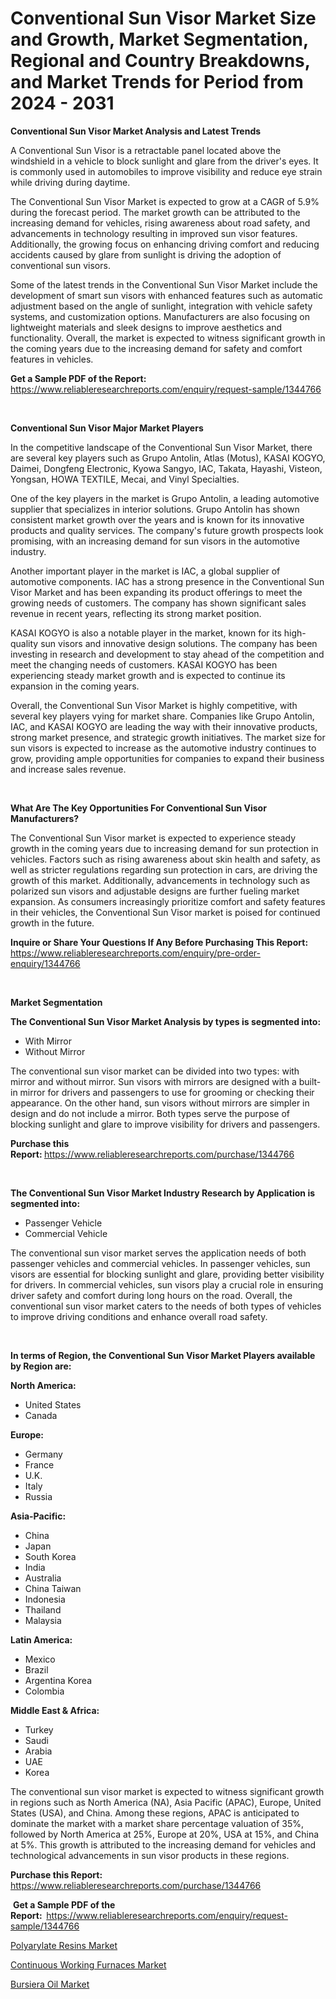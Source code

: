 <p><h1>Conventional Sun Visor Market Size and Growth, Market Segmentation, Regional and Country Breakdowns, and Market Trends for Period from 2024 -  2031</h1></p><p><strong>Conventional Sun Visor Market Analysis and Latest Trends</strong></p>
<p><p>A Conventional Sun Visor is a retractable panel located above the windshield in a vehicle to block sunlight and glare from the driver's eyes. It is commonly used in automobiles to improve visibility and reduce eye strain while driving during daytime.</p><p>The Conventional Sun Visor Market is expected to grow at a CAGR of 5.9% during the forecast period. The market growth can be attributed to the increasing demand for vehicles, rising awareness about road safety, and advancements in technology resulting in improved sun visor features. Additionally, the growing focus on enhancing driving comfort and reducing accidents caused by glare from sunlight is driving the adoption of conventional sun visors.</p><p>Some of the latest trends in the Conventional Sun Visor Market include the development of smart sun visors with enhanced features such as automatic adjustment based on the angle of sunlight, integration with vehicle safety systems, and customization options. Manufacturers are also focusing on lightweight materials and sleek designs to improve aesthetics and functionality. Overall, the market is expected to witness significant growth in the coming years due to the increasing demand for safety and comfort features in vehicles.</p></p>
<p><strong>Get a Sample PDF of the Report:&nbsp;</strong> <a href="https://www.reliableresearchreports.com/enquiry/request-sample/1344766">https://www.reliableresearchreports.com/enquiry/request-sample/1344766</a></p>
<p>&nbsp;</p>
<p><strong>Conventional Sun Visor Major Market Players</strong></p>
<p><p>In the competitive landscape of the Conventional Sun Visor Market, there are several key players such as Grupo Antolin, Atlas (Motus), KASAI KOGYO, Daimei, Dongfeng Electronic, Kyowa Sangyo, IAC, Takata, Hayashi, Visteon, Yongsan, HOWA TEXTILE, Mecai, and Vinyl Specialties.</p><p>One of the key players in the market is Grupo Antolin, a leading automotive supplier that specializes in interior solutions. Grupo Antolin has shown consistent market growth over the years and is known for its innovative products and quality services. The company's future growth prospects look promising, with an increasing demand for sun visors in the automotive industry.</p><p>Another important player in the market is IAC, a global supplier of automotive components. IAC has a strong presence in the Conventional Sun Visor Market and has been expanding its product offerings to meet the growing needs of customers. The company has shown significant sales revenue in recent years, reflecting its strong market position.</p><p>KASAI KOGYO is also a notable player in the market, known for its high-quality sun visors and innovative design solutions. The company has been investing in research and development to stay ahead of the competition and meet the changing needs of customers. KASAI KOGYO has been experiencing steady market growth and is expected to continue its expansion in the coming years.</p><p>Overall, the Conventional Sun Visor Market is highly competitive, with several key players vying for market share. Companies like Grupo Antolin, IAC, and KASAI KOGYO are leading the way with their innovative products, strong market presence, and strategic growth initiatives. The market size for sun visors is expected to increase as the automotive industry continues to grow, providing ample opportunities for companies to expand their business and increase sales revenue.</p></p>
<p>&nbsp;</p>
<p><strong>What Are The Key Opportunities For Conventional Sun Visor Manufacturers?</strong></p>
<p><p>The Conventional Sun Visor market is expected to experience steady growth in the coming years due to increasing demand for sun protection in vehicles. Factors such as rising awareness about skin health and safety, as well as stricter regulations regarding sun protection in cars, are driving the growth of this market. Additionally, advancements in technology such as polarized sun visors and adjustable designs are further fueling market expansion. As consumers increasingly prioritize comfort and safety features in their vehicles, the Conventional Sun Visor market is poised for continued growth in the future.</p></p>
<p><strong>Inquire or Share Your Questions If Any Before Purchasing This Report:</strong> <a href="https://www.reliableresearchreports.com/enquiry/pre-order-enquiry/1344766">https://www.reliableresearchreports.com/enquiry/pre-order-enquiry/1344766</a></p>
<p>&nbsp;</p>
<p><strong>Market Segmentation</strong></p>
<p><strong>The Conventional Sun Visor Market Analysis by types is segmented into:</strong></p>
<p><ul><li>With Mirror</li><li>Without Mirror</li></ul></p>
<p><p>The conventional sun visor market can be divided into two types: with mirror and without mirror. Sun visors with mirrors are designed with a built-in mirror for drivers and passengers to use for grooming or checking their appearance. On the other hand, sun visors without mirrors are simpler in design and do not include a mirror. Both types serve the purpose of blocking sunlight and glare to improve visibility for drivers and passengers.</p></p>
<p><strong>Purchase this Report:&nbsp;</strong><a href="https://www.reliableresearchreports.com/purchase/1344766">https://www.reliableresearchreports.com/purchase/1344766</a></p>
<p>&nbsp;</p>
<p><strong>The Conventional Sun Visor Market Industry Research by Application is segmented into:</strong></p>
<p><ul><li>Passenger Vehicle</li><li>Commercial Vehicle</li></ul></p>
<p><p>The conventional sun visor market serves the application needs of both passenger vehicles and commercial vehicles. In passenger vehicles, sun visors are essential for blocking sunlight and glare, providing better visibility for drivers. In commercial vehicles, sun visors play a crucial role in ensuring driver safety and comfort during long hours on the road. Overall, the conventional sun visor market caters to the needs of both types of vehicles to improve driving conditions and enhance overall road safety.</p></p>
<p>&nbsp;</p>
<p><strong>In terms of Region, the Conventional Sun Visor Market Players available by Region are:</strong></p>
<p>
    <p> <strong> North America: </strong>
        <ul>
            <li>United States</li>
            <li>Canada</li>
        </ul>
        </p> 
    <p> <strong> Europe: </strong>
        <ul>
            <li>Germany</li>
            <li>France</li>
            <li>U.K.</li>
            <li>Italy</li>
            <li>Russia</li>
        </ul>
        </p> 
    <p> <strong> Asia-Pacific: </strong>
        <ul>
            <li>China</li>
            <li>Japan</li>
            <li>South Korea</li>
            <li>India</li>
            <li>Australia</li>
            <li>China Taiwan</li>
            <li>Indonesia</li>
            <li>Thailand</li>
            <li>Malaysia</li>
        </ul>
        </p> 
    <p> <strong> Latin America: </strong>
        <ul>
            <li>Mexico</li>
            <li>Brazil</li>
            <li>Argentina Korea</li>
            <li>Colombia</li>
        </ul>
        </p> 
    <p> <strong> Middle East & Africa: </strong>
        <ul>
            <li>Turkey</li>
            <li>Saudi</li>
            <li>Arabia</li>
            <li>UAE</li>
            <li>Korea</li>
        </ul>
    </p>
    </p>
<p><p>The conventional sun visor market is expected to witness significant growth in regions such as North America (NA), Asia Pacific (APAC), Europe, United States (USA), and China. Among these regions, APAC is anticipated to dominate the market with a market share percentage valuation of 35%, followed by North America at 25%, Europe at 20%, USA at 15%, and China at 5%. This growth is attributed to the increasing demand for vehicles and technological advancements in sun visor products in these regions.</p></p>
<p><strong>Purchase this Report: </strong><a href="https://www.reliableresearchreports.com/purchase/1344766">https://www.reliableresearchreports.com/purchase/1344766</a></p>
<p>&nbsp;<strong>Get a Sample PDF of the Report:&nbsp;&nbsp;</strong><a href="https://www.reliableresearchreports.com/enquiry/request-sample/1344766">https://www.reliableresearchreports.com/enquiry/request-sample/1344766</a></p>
<p><strong></strong></p>
<p><p><a href="https://view.publitas.com/reportprime-1/polyarylate-resins-market-size-market-share-and-global-market-analysis-report-2023-2030/">Polyarylate Resins Market</a></p><p><a href="https://view.publitas.com/reportprime-1/continuous-working-furnaces-market-analysis-and-market-size-global-industry-overview-market-segmentation-and-forecast-2023-to-2030/">Continuous Working Furnaces Market</a></p><p><a href="https://view.publitas.com/reportprime-1/bursiera-oil-market-research-report-the-key-to-successful-business-strategy-forecasted-for-period-from-2023-2030/">Bursiera Oil Market</a></p></p>